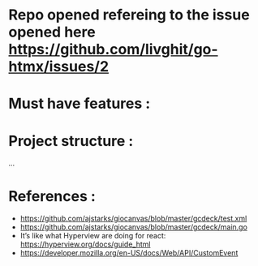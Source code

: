 # Repo opened refereing to the issue opened here https://github.com/livghit/go-htmx/issues/2

# Must have features :


# Project structure : 

...

# References : 

- https://github.com/ajstarks/giocanvas/blob/master/gcdeck/test.xml
- https://github.com/ajstarks/giocanvas/blob/master/gcdeck/main.go
- It’s like what Hyperview are doing for react: https://hyperview.org/docs/guide_html
- https://developer.mozilla.org/en-US/docs/Web/API/CustomEvent
